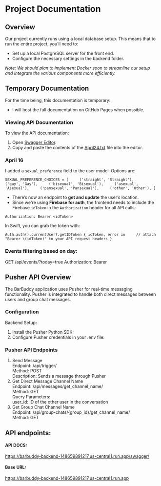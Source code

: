 # Project Documentation




## Overview

Our project currently runs using a local database setup. This means that to run the entire project, you'll need to:

- Set up a local PostgreSQL server for the front end.
- Configure the necessary settings in the backend folder.

*Note: We should plan to implement Docker soon to streamline our setup and integrate the various components more efficiently.*

## Temporary Documentation

For the time being, this documentation is temporary:

- I will host the full documentation on GitHub Pages when possible.
  
### Viewing API Documentation

To view the API documentation:

1. Open [Swagger Editor](https://editor-next.swagger.io/).
2. Copy and paste the contents of the [April24.txt](https://github.com/user-attachments/files/19898403/April24.txt) file into the editor.

### April 16
I added a `sexual_preference` field to the user model. Options are:

`SEXUAL_PREFERENCE_CHOICES = [     ('straight', 'Straight'),     ('gay', 'Gay'),     ('bisexual', 'Bisexual'),     ('asexual', 'Asexual'),     ('pansexual', 'Pansexual'),     ('other', 'Other'), ]`

- There’s now an endpoint to **get and update** the user’s location.
- Since we're using **Firebase for auth**, the frontend needs to include the Firebase `idToken` in the `Authorization` header for all API calls:

`Authorization: Bearer <idToken>`

In Swift, you can grab the token with:

`Auth.auth().currentUser?.getIDToken { idToken, error in     // attach "Bearer \(idToken)" to your API request headers }`


### Events filtering based on day: 

GET /api/events/?today=true
Authorization: Bearer <token>

## Pusher API Overview
The BarBuddy application uses Pusher for real-time messaging functionality. Pusher is integrated to handle both direct messages between users and group chat messages.

### Configuration
Backend Setup:
1. Install the Pusher Python SDK:
2. Configure Pusher credentials in your .env file:

### Pusher API Endpoints
1. Send Message  
Endpoint: /api/trigger/  
Method: POST  
Description: Sends a message through Pusher  
3. Get Direct Message Channel Name  
Endpoint: /api/messages/get_channel_name/  
Method: GET  
Query Parameters:  
user_id: ID of the other user in the conversation  
4. Get Group Chat Channel Name  
Endpoint: /api/group-chats/{group_id}/get_channel_name/  
Method: GET  

## API endpoints: 
#### API DOCS: 
https://barbuddy-backend-148659891217.us-central1.run.app/swagger/
#### Base URL: 
https://barbuddy-backend-148659891217.us-central1.run.app






